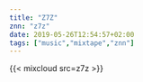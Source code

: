 ```yaml
---
title: "Z7Z"
znn: "z7z"
date: 2019-05-26T12:54:57+02:00
tags: ["music","mixtape","znn"]
---
```

{{< mixcloud src=z7z >}}

